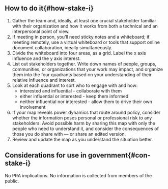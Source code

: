 ## How to do it{#how-stake-i}

1. Gather the team and, ideally, at least one crucial  stakeholder familiar with their organization and how it works from both a technical and an interpersonal point of view. 
1. If meeting in person, you’ll need sticky notes and a whiteboard; if meeting remotely, use a virtual whiteboard or tools that support online document collaboration, ideally simultaneously.
1. Divide the whiteboard into four areas, as a grid. Label the x axis influence and the y axis interest.
1. List out stakeholders together. Write down names of people, groups, communities, or organizations that your work may impact, and organize them into the four quadrants based on your understanding of their relative influence and interest. 
1. Look at each quadrant to sort who to engage with and how:
    - interested and influential - collaborate with them
    - either influential or interested - keep them informed
    - neither influential nor interested - allow them to drive their own involvement
1. If your map reveals power dynamics that route around policy, consider whether the information poses personal or professional risk to any stakeholders. Avoid possible harm by sharing this map with only the people who need to understand it, and consider the consequences of those you do share with — or share an edited version.
1. Review and update the map as you understand the situation better.

<section class="method--section method--section--18f-example" markdown="1" >

## Considerations for use in government{#con-stake-i}

No PRA implications. No information is collected from members of the public.

</section>
